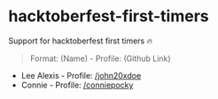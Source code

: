 # hacktoberfest-first-timers

Support for hacktoberfest first timers 🔥

> Format:
> (Name) - Profile: (Github Link)

- Lee Alexis - Profile: [/john20xdoe](https://github.com/john20xdoe)
- Connie - Profile: [/conniepocky](https://github.com/conniepocky)
